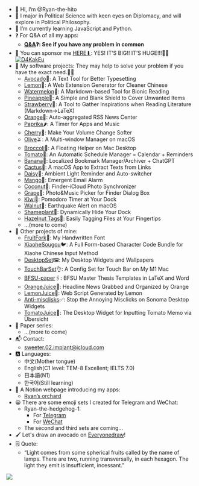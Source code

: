 - 👋 Hi, I’m @Ryan-the-hito
- 👀 I major in Political Science with keen eyes on Diplomacy, and will explore in Political Philosophy.
- 🌱 I’m currently learning JavaScript and Python.
- ❓ For Q&A of all my apps:
	- **[Q&A](https://github.com/Ryan-the-hito/Q-A)❓: See if you have any problem in common**
- 🥹 You can sponsor me [HERE⬇](https://www.buymeacoffee.com/ryanthehito): YES! IT’S BIG!! IT’S HUGE!!!👀🥰
[![D4KakEu](https://i.imgur.com/D4KakEu.png)](https://www.buymeacoffee.com/ryanthehito)
- 📂 My software projects: They may help to solve your problem if you have the exact need.🧰💪
	- [Avocado](https://github.com/Ryan-the-hito/Avocado)🥑: A Text Tool for Better Typesetting
	- [Lemon](https://github.com/Ryan-the-hito/Lemon)🍋: A Web Extension Generator for Cleaner Chinese
	- [Watermelon](https://github.com/Ryan-the-hito/Watermelon)🍉: A Markdown-based Tool for Bionic Reading
	- [Pineapple](https://github.com/Ryan-the-hito/Pineapple)🍍: A Simple and Blank Shield to Cover Unwanted Items
	- [Strawberry](https://github.com/Ryan-the-hito/Strawberry)🍓: A Tool to Gather Inspirations when Reading Literature (Markdown→LaTeX)
	- [Orange](https://github.com/Ryan-the-hito/Orange)🍊: Auto-aggregated RSS News Center
	- [Paprika](https://github.com/Ryan-the-hito/Paprika)🌶️: A Timer for Apps and Music
	- [Cherry](https://github.com/Ryan-the-hito/Cherry)🍒: Make Your Volume Change Softer
	- [Olive](https://github.com/Ryan-the-hito/Olive)🫒: A Multi-window Manager on macOS
	- [Broccoli](https://github.com/Ryan-the-hito/Broccoli)🥦: A Floating Helper on Mac Desktop
	- [Tomato](https://github.com/Ryan-the-hito/Tomato)🍅: An Automatic Schedule Manager = Calendar + Reminders
	- [Banana](https://github.com/Ryan-the-hito/Banana)🍌: Localized Bookmark Manager/Archiver + ChatGPT
	- [Cactus](https://github.com/Ryan-the-hito/Cactus)🌵: A macOS App to Extract Texts from Links
	- [Daisy](https://github.com/Ryan-the-hito/Daisy)🌼: Ambient Light Reminder and Auto-switcher
	- [Mango](https://github.com/Ryan-the-hito/Mango)🥭: Emergent Email Alarm
	- [Coconut](https://github.com/Ryan-the-hito/Coconut)🥥: Finder-iCloud Photo Synchronizer
	- [Grape](https://github.com/Ryan-the-hito/Grape)🍇: Photo&Music Picker for Finder Dialog Box
	- [Kiwi](https://github.com/Ryan-the-hito/Kiwi)🥝: Pomodoro Timer at Your Dock
	- [Walnut](https://github.com/Ryan-the-hito/Walnut)🌰: Earthquake Alert on macOS
	- [Shameplant](https://github.com/Ryan-the-hito/Shameplant)🌿: Dynamically Hide Your Dock
	- [Hazelnut Tags](https://github.com/Ryan-the-hito/Hazelnut)🌰: Easily Tagging Files at Your Fingertips
	- …(more to come)
- 📂 Other projects of mine:
	- [FruitFork](https://github.com/Ryan-the-hito/FruitFork)🍴: My Handwritten Font
	- [XiaoheSougou](https://github.com/Ryan-the-hito/XiaoheSougou)🐦: A Full Form-based Character Code Bundle for Xiaohe Chinese Input Method
	- [DesktopSet](https://github.com/Ryan-the-hito/DesktopSet)🖼️: My Desktop Widgets and Wallpapers
	- [TouchBarSet](https://github.com/Ryan-the-hito/TouchBarSet)👌: A Config Set for Touch Bar on My M1 Mac
	- [BFSU-paper](https://github.com/Ryan-the-hito/BFSU-paper)🖇️: BFSU Master Thesis Templates in LaTeX and Word
	- [OrangeJuice](https://github.com/Ryan-the-hito/OrangeJuice)🧃: Headline News Grabbed and Organized by Orange
	- [LemonJuice](https://github.com/Ryan-the-hito/LemonJuice)🥤: Web Script Generated by Lemon
	- [Anti-misclisks](https://github.com/Ryan-the-hito/Anti-misclisks)✅: Stop the Annoying Misclicks on Sonoma Desktop Widgets
	- [TomatoJuice](https://github.com/Ryan-the-hito/TomatoJuice)📝: The Desktop Widget for Inputting Tomato Memo via Übersicht
- 📂 Paper series:
	- …(more to come)
- 📬 Contact: 
	- sweeter.02.implant@icloud.com
- 🅰️ Languages:
	- 中文(Mother tongue)
	- English(C1 level: TEM-8 Excellent; IELTS 7.0)
	- 日本語(N1)
    - 한국어(Still learning)
- 🔖 A Notion webpage introducing my apps:
	- [Ryan’s orchard](https://sun-feeling-4b6.notion.site/Ryan-69ee627c6f24468785450e61288f2c71?pvs=4)
- 😀 There are some emoji sets I created for Telegram and WeChat:
	- Ryan-the-hedgehog-1:  
		- For [Telegram](https://t.me/addstickers/Ryanthehedgehog)
		- For [WeChat](https://w.url.cn/s/AOXk2fa)
  	- The second and third sets are coming...
- 🖌️ Let's draw an avocado on [Everyonedraw](https://everyonedraw.com/19/905/52)!
- 🗒 Quote:
	- “Light comes from some spherical fruits called by the name of lamps. There are two, running transversally, in each hexagon. The light they emit is insufficient, incessant.”
<p align=“center">
	<img src="https://i.imgur.com/2BsY78N.png"/>
</p>

<!---
Ryan-the-hito/Ryan-the-hito is a ✨ special ✨ repository because its `README.md` (this file) appears on your GitHub profile.
You can click the Preview link to take a look at your changes.
--->
